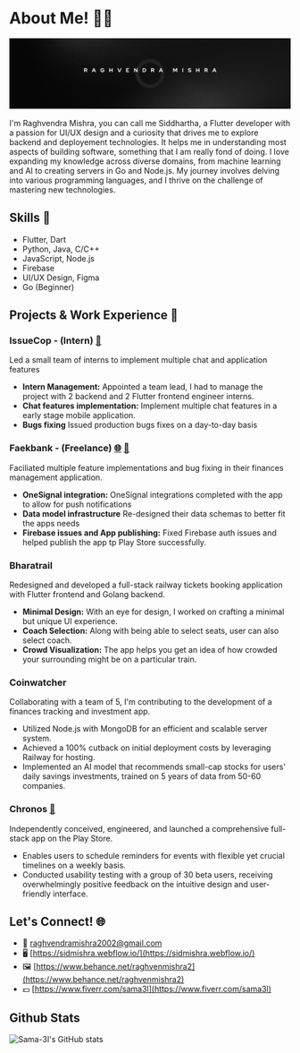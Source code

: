 # About Me! 🙋‍♂️

![Banner Image](https://github.com/Sama-3l/Sama-3l/blob/main/ld_banner_1.png)

I'm Raghvendra Mishra, you can call me Siddhartha, a Flutter developer with a passion for UI/UX design and a curiosity that drives me to explore backend and deployement technologies. It helps me in understanding most aspects of building software, something that I am really fond of doing. I love expanding my knowledge across diverse domains, from machine learning and AI to creating servers in Go and Node.js. My journey involves delving into various programming languages, and I thrive on the challenge of mastering new technologies.

## Skills 🚀

- Flutter, Dart
- Python, Java, C/C++
- JavaScript, Node.js
- Firebase
- UI/UX Design, Figma
- Go (Beginner)

## Projects & Work Experience 💼

### IssueCop - (Intern) [📲](https://play.google.com/store/apps/details?id=com.issuecop.app&pcampaignid=web_share)

Led a small team of interns to implement multiple chat and application features 

- **Intern Management:** Appointed a team lead, I had to manage the project with 2 backend and 2 Flutter frontend engineer interns.
- **Chat features implementation:** Implement multiple chat features in a early stage mobile application.
- **Bugs fixing** Issued production bugs fixes on a day-to-day basis


### Faekbank - (Freelance) [🌐](https://faekbank.com/) [📲](https://play.google.com/store/apps/details?id=com.samael.faekbank&pcampaignid=web_share)

Faciliated multiple feature implementations and bug fixing in their finances management application.

- **OneSignal integration:** OneSignal integrations completed with the app to allow for push notifications
- **Data model infrastructure** Re-designed their data schemas to better fit the apps needs
- **Firebase issues and App publishing:** Fixed Firebase auth issues and helped publish the app tp Play Store successfully.

### Bharatrail

Redesigned and developed a full-stack railway tickets booking application with Flutter frontend and Golang backend.

- **Minimal Design:** With an eye for design, I worked on crafting a minimal but unique UI experience.
- **Coach Selection:** Along with being able to select seats, user can also select coach.
- **Crowd Visualization:** The app helps you get an idea of how crowded your surrounding might be on a particular train.

### Coinwatcher

Collaborating with a team of 5, I'm contributing to the development of a finances tracking and investment app.

- Utilized Node.js with MongoDB for an efficient and scalable server system.
- Achieved a 100% cutback on initial deployment costs by leveraging Railway for hosting.
- Implemented an AI model that recommends small-cap stocks for users' daily savings investments, trained on 5 years of data from 50-60 companies.

### Chronos [📲]([https://play.google.com/store/apps/details?id=com.issuecop.app&pcampaignid=web_share](https://play.google.com/store/apps/details?id=com.sidmishra.chronos))

Independently conceived, engineered, and launched a comprehensive full-stack app on the Play Store.

- Enables users to schedule reminders for events with flexible yet crucial timelines on a weekly basis.
- Conducted usability testing with a group of 30 beta users, receiving overwhelmingly positive feedback on the intuitive design and user-friendly interface.

## Let's Connect! 🌐

- 📧 raghvendramishra2002@gmail.com
- 🖥️ [https://sidmishra.webflow.io/](https://sidmishra.webflow.io/)
- 🖼️ [https://www.behance.net/raghvenmishra2](https://www.behance.net/raghvenmishra2)
- 💵 [https://www.fiverr.com/sama3l](https://www.fiverr.com/sama3l)

## Github Stats

![Sama-3l's GitHub stats](https://github-readme-stats.vercel.app/api?username=Sama-3l&show_icons=true&theme=tokyonight)

